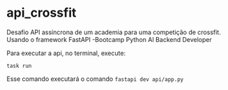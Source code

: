 # api_crossfit
Desafio API assíncrona de um academia para uma competição de crossfit. Usando o framework FastAPI -Bootcamp Python AI Backend Developer 

Para executar a api, no terminal, execute:
```
task run
```
Esse comando executará o comando  `fastapi dev api/app.py`
